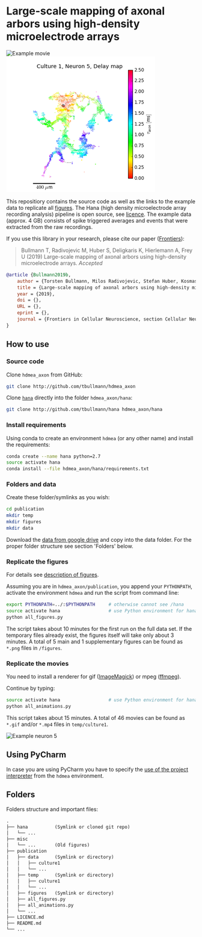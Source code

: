 # Large-scale mapping of axonal arbors using high-density microelectrode arrays

![Example movie ](neuron5.gif) ![Example axon](neuron5.png)

This repositiory contains the source code as well as the links to the example data to replicate all [figures](publication2/README.md). 
The Hana (high density microelectrode array recording analysis) pipeline is open source, see [licence](LICENCE.md).
The example data (approx. 4 GB) consists of spike triggered averages and events that were extracted from the raw recordings.  

If you use this library in your research, please cite our paper ([Frontiers](???)):

> Bullmann T, Radivojevic M, Huber S, Deligkaris K, Hierlemann A, Frey U (2019) Large-scale mapping of axonal arbors using high-density microelectrode arrays. _Accepted_

```bib
@article {Bullmann2019b,
	author = {Torsten Bullmann, Milos Radivojevic, Stefan Huber, Kosmas Deligkaris, Andreas Reinhold Hierlemann, Urs Frey},
	title = {Large-scale mapping of axonal arbors using high-density microelectrode arrays},
	year = {2019},
	doi = {},
	URL = {},
	eprint = {},
	journal = {Frontiers in Cellular Neuroscience, section Cellular Neurophysiology}
}
```


## How to use

### Source code

Clone ```hdmea_axon``` from GitHub:

```bash
git clone http://github.com/tbullmann/hdmea_axon
```

Clone [```hana```](http://github.com/tbullmann/hana) directly into the folder ```hdmea_axon/hana```:

```bash
git clone http://github.com/tbullmann/hana hdmea_axon/hana
```

### Install requirements

Using conda to create an environment ```hdmea``` (or any other name) and install the requirements:
```bash
conda create --name hana python=2.7
source activate hana
conda install --file hdmea_axon/hana/requirements.txt
```

### Folders and data

Create these folder/symlinks as you wish:
```bash
cd publication
mkdir temp 
mkdir figures
mkdir data
```

Download the [data from google drive](???) and copy into the data folder. For the proper folder structure see section 'Folders' below.

### Replicate the figures

For details see [description of figures](publication/README.md).

Assuming you are in ```hdmea_axon/publication```, you append your ```PYTHONPATH```, activate the environment ```hdmea``` and run the script from command line:
```bash
export PYTHONPATH=../:$PYTHONPATH     # otherwise cannot see /hana
source activate hana                  # use Python environment for hana
python all_figures.py 
```
The script takes about 10 minutes for the first run on the full data set.
If the temporary files already exist, the figures itself will take only about 3 minutes.
A total of 5 main and 1 supplementary figures can be found as ```*.png``` files in ```/figures```.

### Replicate the movies

You need to install a renderer for gif ([ImageMagick](https://www.imagemagick.org/script/download.php)) or mpeg ([ffmpeg](https://ffmpeg.org/download.html)). 

Continue by typing:
```bash
source activate hana                  # use Python environment for hana 
python all_animations.py
```
This script takes about 15 minutes. A total of 46 movies can be found as ```*.gif``` and/or ```*.mp4``` files in ```temp/culture1```.

![Example neuron 5](neuron5.gif)


## Using PyCharm

In case you are using PyCharm you have to specify the [use of the project interpreter](hdmea_env_in_pycharm.jpg) from the ```hdmea``` environment.

## Folders
Folders structure and important files:
```
.
├── hana          (Symlink or cloned git repo)
│   └── ...
├── misc           
│   └── ...       (Old figures)
├── publication
│   ├── data      (Symlink or directory)
│   │   ├── culture1  
│   │   └── ...
│   ├── temp      (Symlink or directory)
│   │   ├── culture1  
│   │   └── ...
│   ├── figures   (Symlink or directory)
│   ├── all_figures.py
│   ├── all_animations.py
│   └── ...
├── LICENCE.md
├── README.md
└── ...
```
